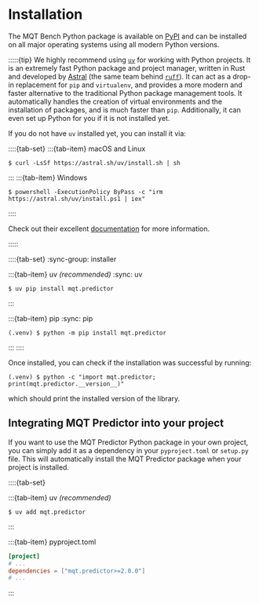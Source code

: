 # Installation

The MQT Bench Python package is available on [PyPI](https://pypi.org/project/mqt.bench/) and can be installed on all major operating systems using all modern Python versions.

:::::{tip}
We highly recommend using [`uv`](https://docs.astral.sh/uv/) for working with Python projects.
It is an extremely fast Python package and project manager, written in Rust and developed by [Astral](https://astral.sh/) (the same team behind [`ruff`](https://docs.astral.sh/ruff/)).
It can act as a drop-in replacement for `pip` and `virtualenv`, and provides a more modern and faster alternative to the traditional Python package management tools.
It automatically handles the creation of virtual environments and the installation of packages, and is much faster than `pip`.
Additionally, it can even set up Python for you if it is not installed yet.

If you do not have `uv` installed yet, you can install it via:

::::{tab-set}
:::{tab-item} macOS and Linux

```console
$ curl -LsSf https://astral.sh/uv/install.sh | sh
```

:::
:::{tab-item} Windows

```console
$ powershell -ExecutionPolicy ByPass -c "irm https://astral.sh/uv/install.ps1 | iex"
```

::::

Check out their excellent [documentation](https://docs.astral.sh/uv/) for more information.

:::::

::::{tab-set}
:sync-group: installer

:::{tab-item} uv _(recommended)_
:sync: uv

```console
$ uv pip install mqt.predictor
```

:::

:::{tab-item} pip
:sync: pip

```console
(.venv) $ python -m pip install mqt.predictor
```

:::
::::

Once installed, you can check if the installation was successful by running:

```console
(.venv) $ python -c "import mqt.predictor; print(mqt.predictor.__version__)"
```

which should print the installed version of the library.

## Integrating MQT Predictor into your project

If you want to use the MQT Predictor Python package in your own project, you can simply add it as a dependency in your `pyproject.toml` or `setup.py` file.
This will automatically install the MQT Predictor package when your project is installed.

::::{tab-set}

:::{tab-item} uv _(recommended)_

```console
$ uv add mqt.predictor
```

:::

:::{tab-item} pyproject.toml

```toml
[project]
# ...
dependencies = ["mqt.predictor>=2.0.0"]
# ...
```

:::